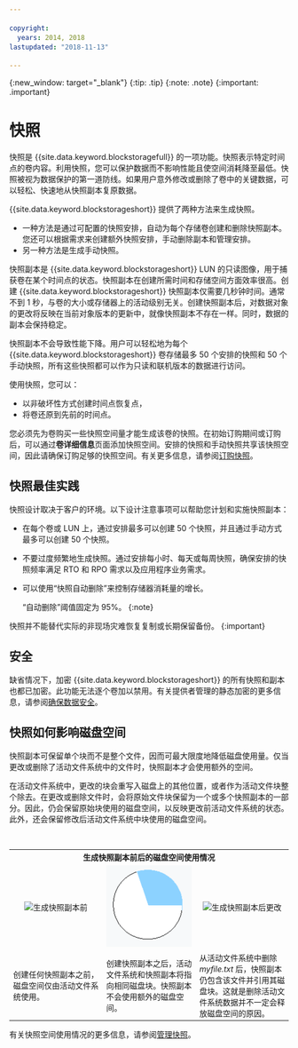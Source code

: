```yaml
---

copyright:
  years: 2014, 2018
lastupdated: "2018-11-13"

---
```

{:new_window: target="_blank"}
{:tip: .tip}
{:note: .note}
{:important: .important}

# 快照

快照是 {{site.data.keyword.blockstoragefull}} 的一项功能。快照表示特定时间点的卷内容。利用快照，您可以保护数据而不影响性能且使空间消耗降至最低。快照被视为数据保护的第一道防线。如果用户意外修改或删除了卷中的关键数据，可以轻松、快速地从快照副本复原数据。

{{site.data.keyword.blockstorageshort}} 提供了两种方法来生成快照。

* 一种方法是通过可配置的快照安排，自动为每个存储卷创建和删除快照副本。您还可以根据需求来创建额外快照安排，手动删除副本和管理安排。
* 另一种方法是生成手动快照。

快照副本是 {{site.data.keyword.blockstorageshort}} LUN 的只读图像，用于捕获卷在某个时间点的状态。快照副本在创建所需时间和存储空间方面效率很高。创建 {{site.data.keyword.blockstorageshort}} 快照副本仅需要几秒钟时间。通常不到 1 秒，与卷的大小或存储器上的活动级别无关。创建快照副本后，对数据对象的更改将反映在当前对象版本的更新中，就像快照副本不存在一样。同时，数据的副本会保持稳定。

快照副本不会导致性能下降。用户可以轻松地为每个 {{site.data.keyword.blockstorageshort}} 卷存储最多 50 个安排的快照和 50 个手动快照，所有这些快照都可以作为只读和联机版本的数据进行访问。

使用快照，您可以：

- 以非破坏性方式创建时间点恢复点，
- 将卷还原到先前的时间点。

您必须先为卷购买一些快照空间量才能生成该卷的快照。在初始订购期间或订购后，可以通过**卷详细信息**页面添加快照空间。安排的快照和手动快照共享该快照空间，因此请确保订购足够的快照空间。有关更多信息，请参阅[订购快照](ordering-snapshots.html)。

## 快照最佳实践

快照设计取决于客户的环境。以下设计注意事项可以帮助您计划和实施快照副本：
- 在每个卷或 LUN 上，通过安排最多可以创建 50 个快照，并且通过手动方式最多可以创建 50 个快照。
- 不要过度频繁地生成快照。通过安排每小时、每天或每周快照，确保安排的快照频率满足 RTO 和 RPO 需求以及应用程序业务需求。
- 可以使用“快照自动删除”来控制存储器消耗量的增长。<br/>

  “自动删除”阈值固定为 95%。
  {:note}

快照并不能替代实际的非现场灾难恢复复制或长期保留备份。
{:important}

## 安全

缺省情况下，加密 {{site.data.keyword.blockstorageshort}} 的所有快照和副本也都已加密。此功能无法逐个卷加以禁用。有关提供者管理的静态加密的更多信息，请参阅[确保数据安全](block-file-storage-encryption-rest.html)。

## 快照如何影响磁盘空间

快照副本可保留单个块而不是整个文件，因而可最大限度地降低磁盘使用量。仅当更改或删除了活动文件系统中的文件时，快照副本才会使用额外的空间。

在活动文件系统中，更改的块会重写入磁盘上的其他位置，或者作为活动文件块整个除去。在更改或删除文件时，会将原始文件块保留为一个或多个快照副本的一部分。因此，仍会保留原始块使用的磁盘空间，以反映更改前活动文件系统的状态。此外，还会保留修改后活动文件系统中块使用的磁盘空间。

<table>
    <colgroup>
      <col style="width: 33.3%;"/>
      <col style="width: 33.3%;"/>
      <col style="width: 33.3%;"/>
    </colgroup>
      <tr>
        <th colspan="3" style="border: 0.0px;text-align: center;">生成快照副本前后的磁盘空间使用情况</th>
     </tr><tr>
        <td style="border: 0.0px;text-align: center;"><img src="/images/bfcircle1.png" alt="生成快照副本前"></td>
        <td style="border: 0.0px;text-align: center;"><img src="/images/bfcircle3.png" alt="生成快照副本后"></td>
        <td style="border: 0.0px;text-align: center;"><img src="/images/bfcircle2.png" alt="生成快照副本后更改"></td>
     </tr><tr>
        <td style="border: 0.0px;">创建任何快照副本之前，磁盘空间仅由活动文件系统使用。</td>
        <td style="border: 0.0px;">创建快照副本之后，活动文件系统和快照副本将指向相同磁盘块。快照副本不会使用额外的磁盘空间。</td>
        <td style="border: 0.0px;">从活动文件系统中删除 <i>myfile.txt</i> 后，快照副本仍包含该文件并引用其磁盘块。这就是删除活动文件系统数据并不一定会释放磁盘空间的原因。</td>
      </tr>
</table>

有关快照空间使用情况的更多信息，请参阅[管理快照](working-with-snapshots.html)。
